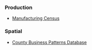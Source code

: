 

### Production

- [Manufacturing Census](https://www.census.gov/econ/manufacturing.html)

### Spatial

- [County Business Patterns Database](http://www.fpeckert.me/cbp/)

